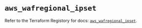 # `aws_wafregional_ipset`

Refer to the Terraform Registory for docs: [`aws_wafregional_ipset`](https://registry.terraform.io/providers/hashicorp/aws/3.76.1/docs/resources/wafregional_ipset).
